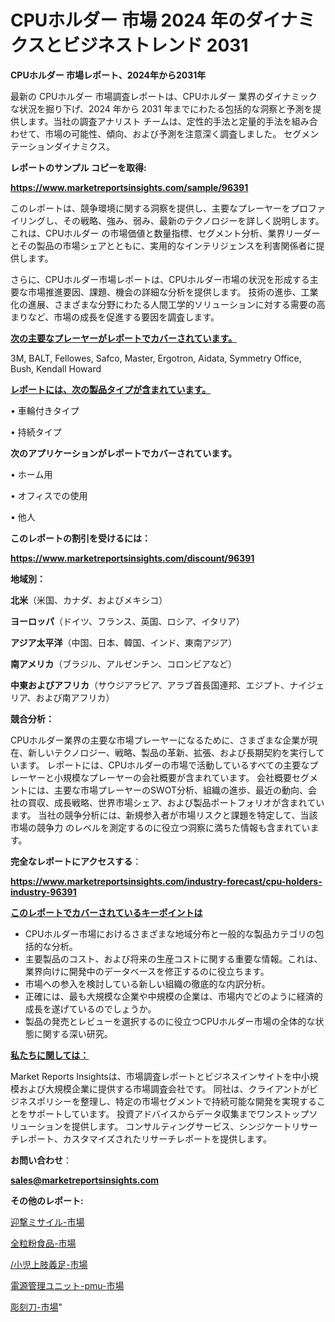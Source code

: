 # CPUホルダー 市場 2024 年のダイナミクスとビジネストレンド 2031

<strong>CPUホルダー 市場レポート、2024年から2031年</strong>

最新の CPUホルダー 市場調査レポートは、CPUホルダー 業界のダイナミックな状況を掘り下げ、2024 年から 2031 年までにわたる包括的な洞察と予測を提供します。当社の調査アナリスト チームは、定性的手法と定量的手法を組み合わせて、市場の可能性、傾向、および予測を注意深く調査しました。 セグメンテーションダイナミクス。



<strong>レポートのサンプル コピーを取得:</strong> <a href=https://www.marketreportsinsights.com/sample/96391>

<strong><u>https://www.marketreportsinsights.com/sample/96391</u></strong></a>

このレポートは、競争環境に関する洞察を提供し、主要なプレーヤーをプロファイリングし、その戦略、強み、弱み、最新のテクノロジーを詳しく説明します。 これは、CPUホルダー の市場価値と数量指標、セグメント分析、業界リーダーとその製品の市場シェアとともに、実用的なインテリジェンスを利害関係者に提供します。

さらに、CPUホルダー市場レポートは、CPUホルダー市場の状況を形成する主要な市場推進要因、課題、機会の詳細な分析を提供します。 技術の進歩、工業化の進展、さまざまな分野にわたる人間工学的ソリューションに対する需要の高まりなど、市場の成長を促進する要因を調査します。



<strong><u>次の主要なプレーヤーがレポートでカバーされています。</u></strong>

3M, BALT, Fellowes, Safco, Master, Ergotron, Aidata, Symmetry Office, Bush, Kendall Howard



<strong><u><b>レポートには、次の製品タイプが含まれています。</b></u></strong>

• 車輪付きタイプ

• 持続タイプ



<strong><b>次のアプリケーションがレポートでカバーされています。</b></strong>

• ホーム用

• オフィスでの使用

• 他人



<strong><b>このレポートの割引を受けるには：</b></strong><a href=https://www.marketreportsinsights.com/discount/96391>

<strong><u>https://www.marketreportsinsights.com/discount/96391</u></strong></a>



<strong>地域別：</strong>



<strong>北米</strong>（米国、カナダ、およびメキシコ）



<strong>ヨーロッパ</strong>（ドイツ、フランス、英国、ロシア、イタリア）



<strong>アジア太平洋</strong>（中国、日本、韓国、インド、東南アジア）



<strong>南アメリカ</strong>（ブラジル、アルゼンチン、コロンビアなど）



<strong>中東およびアフリカ</strong>（サウジアラビア、アラブ首長国連邦、エジプト、ナイジェリア、および南アフリカ）



<strong>競合分析：</strong>

CPUホルダー業界の主要な市場プレーヤーになるために、さまざまな企業が現在、新しいテクノロジー、戦略、製品の革新、拡張、および長期契約を実行しています。 レポートには、CPUホルダーの市場で活動しているすべての主要なプレーヤーと小規模なプレーヤーの会社概要が含まれています。 会社概要セグメントには、主要な市場プレーヤーのSWOT分析、組織の進歩、最近の動向、会社の買収、成長戦略、世界市場シェア、および製品ポートフォリオが含まれています。 当社の競争分析には、新規参入者が市場リスクと課題を特定して、当該市場の競争力 のレベルを測定するのに役立つ洞察に満ちた情報も含まれています。



<strong>完全なレポートにアクセスする</strong>：

<a href=https://www.marketreportsinsights.com/industry-forecast/cpu-holders-industry-96391>

<strong><u>https://www.marketreportsinsights.com/industry-forecast/cpu-holders-industry-96391</u></strong></a>



<strong><u><b>このレポートでカバーされているキーポイントは</b></u></strong>
<ul>
  <li>CPUホルダー市場におけるさまざまな地域分布と一般的な製品カテゴリの包括的な分析。</li>
  <li>主要製品のコスト、および将来の生産コストに関する重要な情報。これは、業界向けに開発中のデータベースを修正するのに役立ちます。</li>
  <li>市場への参入を検討している新しい組織の徹底的な内訳分析。</li>
  <li>正確には、最も大規模な企業や中規模の企業は、市場内でどのように経済的成長を遂げているのでしょうか。</li>
  <li>製品の発売とレビューを選択するのに役立つCPUホルダー市場の全体的な状態に関する深い研究。</li>
</ul>


<strong><u><b>私たちに関しては：</b></u></strong>

Market Reports Insightsは、市場調査レポートとビジネスインサイトを中小規模および大規模企業に提供する市場調査会社です。 同社は、クライアントがビジネスポリシーを整理し、特定の市場セグメントで持続可能な開発を実現することをサポートしています。 投資アドバイスからデータ収集までワンストップソリューションを提供します。 コンサルティングサービス、シンジケートリサーチレポート、カスタマイズされたリサーチレポートを提供します。



<strong><b>お問い合わせ</b></strong>：

<a href=mailto:sales@marketreportsinsights.com>

<strong><u>sales@marketreportsinsights.com</u></strong></a>



<strong>その他のレポート:</strong>

<a href=https://www.linkedin.com/pulse/迎撃ミサイル-市場-2023-総利益と主要ベンダー-2030-pr-news-hub-dgngf/>迎撃ミサイル-市場</a>

<a href=https://www.linkedin.com/pulse/全粒粉食品-市場-2023-最新の-cagr-および成長分析-2030-pr-news-hub-1w9nf/>全粒粉食品-市場</a>

<a href=https://www.linkedin.com/pulse//小児上肢義足-市場-2023-新興市場-将来の動向と市場需要-2030-yi8of/>/小児上肢義足-市場</a>

<a href=https://www.linkedin.com/pulse/電源管理ユニット-pmu-市場-2030-年までの需要に焦点を当てた-2023-年調査レポート-pr-news-hub-9e6ef/>電源管理ユニット-pmu-市場</a>

<a href=https://www.linkedin.com/pulse/彫刻刀-市場-2023-競争分析と事業成長-2030-data-dive-discoveries-24-analysis-dozrf/>彫刻刀-市場</a>"
